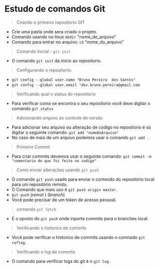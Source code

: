 # Estudo de comandos Git

> Criando o primeiro repositorio GIT
- Crie uma pasta onde sera criado o projeto.
- Comando usando no linux `mkdir` "nome_do_arquivo"
- Comando para entrar no arquivo: `cd` "nome_do_arquivo"
> Comando Inicial - `git init` 
- O comando `git init` da inicio ao repositorio.
> Configurando o repositorio:
- `git config --global user.name "Bruno Pereira  dos Santos"`
- `git config --global user.email "dev.bruno.pereira@gmail.com`
> Verificando qual o status  do repositorio
- Para verificar como se encontra o seu repositorio você deve digitar o comando `git status`
> Adicionando arquivo ao controle de versão
- Para adicionar seu arquivo ou alteração de codigo no repositorio é só digitar o seguinte comando: `git add "nomeDoArquivo"`
- No caso de mais de um arquivo podemos usar o comando `git add .`
> Primeiro Commit
- Para criar commits devemos usar o seguinte comando: `git commit -m "comentario do que foi feito no codigo"`
> Como enviar alterações usando `git push`
- O comando `git push` usado para enviar o conteúdo do repositório local para um repositório remoto.
- O Comando que mais uso é `git push origin master`.
- `git push` (_remot_ ) (_branch_)
- Você pode precisar de um token de acesso pessoal.
> comando `git fetch`
- É o oposto do `git push` onde inporta commits para o branches local.
> Verificando o historico de commits
- Você pode verificar o historico de commits usando o comnado `git reflog`.
> Verificando o log de commits
- O comando para verificar logs do git é o `git log`.
